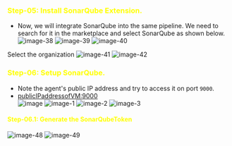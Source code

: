 ### <span style="color: Yellow;">**Step-05: Install SonarQube Extension.**</span>
 - Now, we will integrate SonarQube into the same pipeline. We need to search for it in the marketplace and select SonarQube as shown below.
![image-38](https://github.com/user-attachments/assets/9fd80f5b-e9e1-4369-8dd4-58a57e16758e)
![image-39](https://github.com/user-attachments/assets/d7b9aa47-3b90-450a-ad29-a6669d1a603b)
![image-40](https://github.com/user-attachments/assets/146f1783-746a-489e-bc32-8247edbf4448)

Select the organization
![image-41](https://github.com/user-attachments/assets/ae6703b6-bb56-4cbc-9bab-517301154572)
![image-42](https://github.com/user-attachments/assets/3fd6fcd4-827d-4c84-865a-36520fe86dca)


### <span style="color: Yellow;">**Step-06: Setup SonarQube.**</span>
 - Note the agent's public IP address and try to access it on port ```9000```.
  - <publicIPaddressofVM:9000>  
![image](https://github.com/user-attachments/assets/1da18ea8-50d0-4be0-b32b-a43d845a66b1)
![image-1](https://github.com/user-attachments/assets/e3da4ebd-c291-487c-9c90-7a3311635926)
![image-2](https://github.com/user-attachments/assets/d3031b16-86df-4aac-8a63-46c9b6cc7911)
![image-3](https://github.com/user-attachments/assets/a89457c0-6d15-4784-bcd8-6eb2efde6c06)

#### <span style="color: Yellow;">**Step-06.1: Generate the SonarQubeToken**</span>
![image-48](https://github.com/user-attachments/assets/1a5a4bd3-268e-4062-b38b-ea9ab9d03e3a)
![image-49](https://github.com/user-attachments/assets/0498387c-a463-4314-83ce-bee6200f0741)
